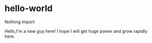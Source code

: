 # hello-world
Nothing import 


Hello,I'm a new guy here!
I hope I will get huge power and grow rapidly here.
